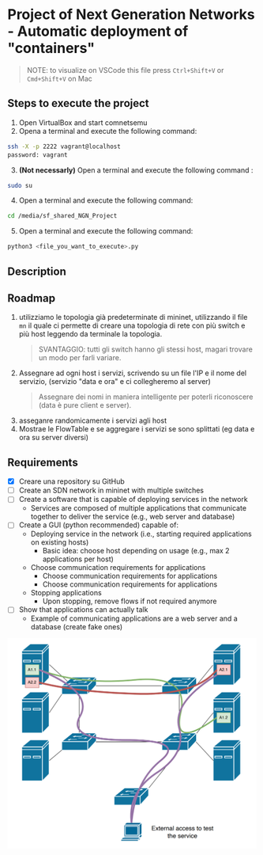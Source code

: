 # Project of Next Generation Networks - Automatic deployment of "containers"

> NOTE: to visualize on VSCode this file press `Ctrl+Shift+V` or `Cmd+Shift+V` on Mac

## Steps to execute the project

1. Open VirtualBox and start comnetsemu
2. Opena a terminal and execute the following command:

```bash
ssh -X -p 2222 vagrant@localhost
password: vagrant
```

3. **(Not necessarly)** Open a terminal and execute the following command :

```bash
sudo su
```

4. Open a terminal and execute the following command:

```bash
cd /media/sf_shared_NGN_Project
```

5. Open a terminal and execute the following command:

```bash
python3 <file_you_want_to_execute>.py
```

## Description

## Roadmap

1. utilizziamo le topologia già predeterminate di mininet, utilizzando il file `mn` il quale ci permette di creare una topologia di rete con più switch e più host leggendo da terminale la topologia.
   > SVANTAGGIO: tutti gli switch hanno gli stessi host, magari trovare un modo per farli variare.
2. Assegnare ad ogni host i servizi, scrivendo su un file l'IP e il nome del servizio, (servizio "data e ora" e ci collegheremo al server)
   > Assegnare dei nomi in maniera intelligente per poterli riconoscere (data è pure client e server).
3. asseganre randomicamente i servizi agli host
4. Mostrae le FlowTable e se aggregare i servizi se sono splittati (eg data e ora su server diversi)

## Requirements

- [x] Creare una repository su GitHub
- [ ] Create an SDN network in mininet with multiple switches
- [ ] Create a software that is capable of deploying services in the network
  - Services are composed of multiple applications that communicate together to deliver the service (e.g., web server and database)
- [ ] Create a GUI (python recommended) capable of:
  - Deploying service in the network (i.e., starting required applications on existing hosts)
    - Basic idea: choose host depending on usage (e.g., max 2 applications per host)
  - Choose communication requirements for applications
    - Choose communication requirements for applications
    - Choose communication requirements for applications
  - Stopping applications
    - Upon stopping, remove flows if not required anymore
- [ ] Show that applications can actually talk
  - Example of communicating applications are a web server and a database (create fake ones)

![Immage of the final project](./img/Project_SDN.png)
